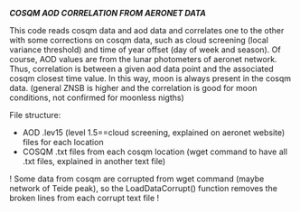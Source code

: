 ***COSQM AOD CORRELATION FROM AERONET DATA***

This code reads cosqm data and aod data and correlates one to the other 
with some corrections on cosqm data, such as cloud screening (local variance threshold)
and time of year offset (day of week and season).
Of course, AOD values are from the lunar photometers of aeronet network.
Thus, correlation is between a given aod data point and the associated cosqm closest time value.
In this way, moon is always present in the cosqm data. (general ZNSB is higher and the correlation
is good for moon conditions, not confirmed for moonless nigths) 

File structure:
- AOD .lev15 (level 1.5==cloud screening, explained on aeronet website) files for each location
- COSQM .txt files from each cosqm location (wget command to have all .txt files, explained in 
another text file)


! Some data from cosqm are corrupted from wget command (maybe network of Teide peak), so 
the LoadDataCorrupt() function removes the broken lines from each corrupt text file !
